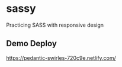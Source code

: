# sassy
Practicing SASS with responsive design

## Demo Deploy

https://pedantic-swirles-720c9e.netlify.com/
